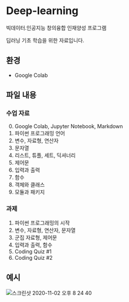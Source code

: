 # Deep-learning

빅데이터․인공지능 창의융합 인재양성 프로그램

딥러닝 기초 학습을 위한 자료입니다.

## 환경
- Google Colab

## 파일 내용
 
### 수업 자료
0. Google Colab, Jupyter Notebook, Markdown
1. 파이썬 프로그래밍 언어
2. 변수, 자료형, 연산자
3. 문자열
4. 리스트, 튜플, 세트, 딕셔너리 
5. 제어문
6. 입력과 출력
7. 함수
8. 객체와 클래스
9. 모듈과 패키지

### 과제
1. 파이썬 프로그래밍의 시작
2. 변수, 자료형, 연산자, 문자열
3. 군집 자료형, 제어문
4. 입력과 출력, 함수
5. Coding Quiz #1
6. Coding Quiz #2

## 예시
![스크린샷 2020-11-02 오후 8 24 40](https://user-images.githubusercontent.com/42991070/97863096-cb909380-1d49-11eb-9bdb-559fc30094ea.png)




